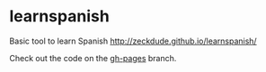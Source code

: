 # learnspanish

Basic tool to learn Spanish http://zeckdude.github.io/learnspanish/

Check out the code on the [gh-pages](https://github.com/zeckdude/learnspanish/tree/gh-pages) branch.
